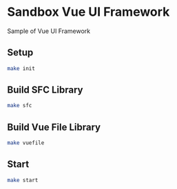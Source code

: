 # Sandbox Vue UI Framework

Sample of Vue UI Framework

## Setup

```bash
make init
```

## Build SFC Library

```bash
make sfc
```

## Build Vue File Library

```bash
make vuefile
```


## Start

```bash
make start
```

